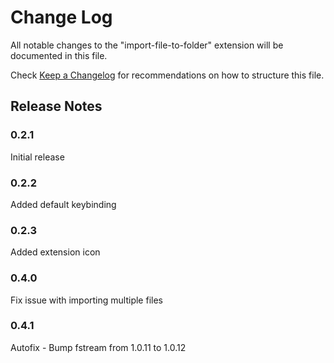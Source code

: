 # Change Log

All notable changes to the "import-file-to-folder" extension will be documented in this file.

Check [Keep a Changelog](http://keepachangelog.com/) for recommendations on how to structure this file.

## Release Notes

### 0.2.1

Initial release

### 0.2.2

Added default keybinding

### 0.2.3

Added extension icon

### 0.4.0

Fix issue with importing multiple files

### 0.4.1

Autofix - Bump fstream from 1.0.11 to 1.0.12
